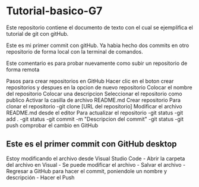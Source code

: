 # Tutorial-basico-G7
Este repositorio contiene el documento de texto con el cual se ejemplifica el tutorial de git con gitHub.

Este es mi primer commit con gitHub. Ya habia hecho dos commits en otro repositorio de forma local con la terminal de comandos.

Este comentario es para probar nuevamente como subir un repositorio de forma remota

Pasos para crear repositorios en GitHub
	Hacer clic en el boton crear repositorios y despues en la opcion de nuevo repositorio
	Colocar el nombre del repositorio
	Colocar una descripcion
	Seleccionar el repositorio como publico
	Activar la casilla de archivo README.md
	Crear repositorio
	Para clonar el repositorio
		-git clone [URL del repositorio]
	Modificar el archivo README.md desde el editor
Para actualizar el repositorio
	-git status
	-git add .
	-git status
	-git commit -m "Descripcion del commit"
	-git status
	-git push
	comprobar el cambio en GitHub

## Este es el primer commit con GitHub desktop
Estoy modificando el archivo desde Visual Studio Code
	- Abrir la carpeta del archivo en Visual
	- Se puede modificar el archivo
	- Salvar el archivo
	- Regresar a GitHub para hacer el commit, poniendole un nombre y descripción
	- Hacer el Push
